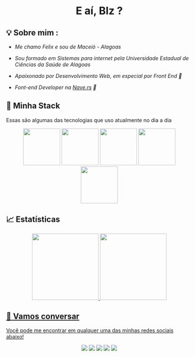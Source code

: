 <h1 align="center" >E aí, Blz ?</h1>

## 💡 Sobre mim :
 - *Me chamo Felix e sou de Maceió - Alagoas* 

 - *Sou formado em Sistemas para internet pela Universidade Estadual de Ciências da Saúde de Alagoas* 
 
 - *Apaixonado por Desenvolvimento Web, em especial por Front End 💙* 
  
 - *Font-end Developer na [Nave.rs](https://nave.rs/) 🚀*
 

## 🔮 Minha Stack
 Essas são algumas das tecnologias que uso atualmente no dia a dia

<div align="center">
 <img src="https://media.giphy.com/media/XEDIHHp3i8bVoEdxd7/giphy.gif" width="100">
 <img src="https://media.giphy.com/media/eNAsjO55tPbgaor7ma/giphy.gif" width="100">      
 <img src="https://i.giphy.com/media/KzJkzjggfGN5Py6nkT/200.webp" width="100">      
 <img src="https://media3.giphy.com/media/ln7z2eWriiQAllfVcn/200w.webp" width="100">
 <img src="https://i.giphy.com/media/IdyAQJVN2kVPNUrojM/200.webp" width="100">   
</div>


## 📈 Estatísticas

<div align="center">
  <a href="https://github.com/felixstenian">
  <img height="180em" src="https://github-readme-stats.vercel.app/api/top-langs/?username=felixstenian&layout=compact&langs_count=7&theme=react&hide_border=true"/>
  <img height="180em" src="https://github-readme-stats.vercel.app/api?username=felixstenian&show_icons=true&theme=react&include_all_commits=true&count_private=true&hide_border=true"/>
</div>

## :speech_balloon: Vamos conversar  

Você pode me encontrar em qualquer uma das minhas redes sociais abaixo! 

<div align="center">
<a href="https://github.com/felixstenian"><img src="https://img.shields.io/badge/-Github-%23333?style=for-the-badge&logo=github&logoColor=white" target="_blank"></a>  <a href="https://instagram.com/felix_stenian" target="_blank"><img src="https://img.shields.io/badge/-Instagram-%23E4405F?style=for-the-badge&logo=instagram&logoColor=white" target="_blank"></a>  <a href="https://felix-website.vercel.app/" target="_blank"><img src="https://img.shields.io/badge/Website-7289DA?style=for-the-badge&logo=googlechrome&logoColor=white" target="_blank"></a>  <a href="mailto:felixstenian@gmail.com"><img src="https://img.shields.io/badge/-Gmail-ff9800?style=for-the-badge&logo=gmail&logoColor=white" target="_blank"></a>  <a href="https://www.linkedin.com/in/felixstenian/" target="_blank"><img src="https://img.shields.io/badge/-LinkedIn-%230077B5?style=for-the-badge&logo=linkedin&logoColor=white" target="_blank"></a>
</div>
